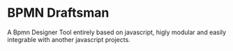 # BPMN Draftsman
A Bpmn Designer Tool entirely based on javascript, higly modular and easily integrable with another javascript projects.

